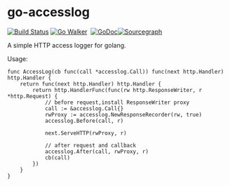 # go-accesslog 
[![Build Status](https://travis-ci.org/timestee/go-accesslog.svg?branch=master)](https://travis-ci.org/timestee/go-accesslog) [![Go Walker](https://gowalker.org/api/v1/badge)](https://gowalker.org/github.com/timestee/go-accesslog)  [![GoDoc](https://godoc.org/github.com/timestee/go-accesslog?status.svg)](https://godoc.org/github.com/timestee/go-accesslog)[![Sourcegraph](https://sourcegraph.com/github.com/timestee/go-accesslog/-/badge.svg)](https://sourcegraph.com/github.com/timestee/go-accesslog?badge)

A simple HTTP access logger for golang.

Usage:

```golang
func AccessLog(cb func(call *accesslog.Call)) func(next http.Handler) http.Handler {
	return func(next http.Handler) http.Handler {
		return http.HandlerFunc(func(rw http.ResponseWriter, r *http.Request) {
			// before request,install ResponseWriter proxy
			call := &accesslog.Call{}
			rwProxy := accesslog.NewResponseRecorder(rw, true)
			accesslog.Before(call, r)

			next.ServeHTTP(rwProxy, r)

			// after request and callback
			accesslog.After(call, rwProxy, r)
			cb(call)
		})
	}
}
```
